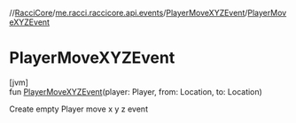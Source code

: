 //[RacciCore](../../../index.md)/[me.racci.raccicore.api.events](../index.md)/[PlayerMoveXYZEvent](index.md)/[PlayerMoveXYZEvent](-player-move-x-y-z-event.md)

# PlayerMoveXYZEvent

[jvm]\
fun [PlayerMoveXYZEvent](-player-move-x-y-z-event.md)(player: Player, from: Location, to: Location)

Create empty Player move x y z event
